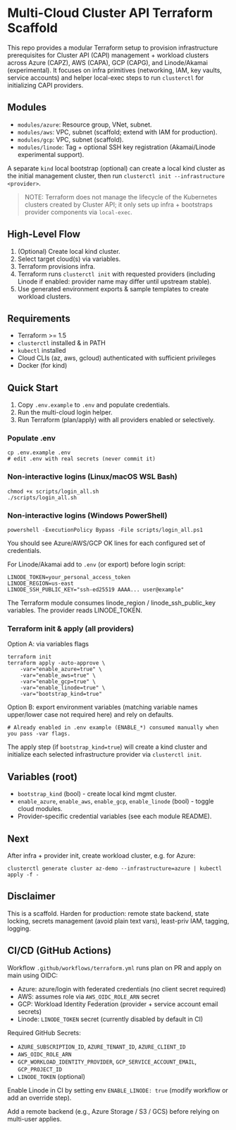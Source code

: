 # Multi-Cloud Cluster API Terraform Scaffold

This repo provides a modular Terraform setup to provision infrastructure prerequisites for Cluster API (CAPI) management + workload clusters across Azure (CAPZ), AWS (CAPA), GCP (CAPG), and Linode/Akamai (experimental). It focuses on infra primitives (networking, IAM, key vaults, service accounts) and helper local-exec steps to run `clusterctl` for initializing CAPI providers.

## Modules
- `modules/azure`: Resource group, VNet, subnet.
- `modules/aws`: VPC, subnet (scaffold; extend with IAM for production).
- `modules/gcp`: VPC, subnet (scaffold).
- `modules/linode`: Tag + optional SSH key registration (Akamai/Linode experimental support).

A separate `kind` local bootstrap (optional) can create a local kind cluster as the initial management cluster, then run `clusterctl init --infrastructure <provider>`.

> NOTE: Terraform does not manage the lifecycle of the Kubernetes clusters created by Cluster API; it only sets up infra + bootstraps provider components via `local-exec`.

## High-Level Flow
1. (Optional) Create local kind cluster.
2. Select target cloud(s) via variables.
3. Terraform provisions infra.
4. Terraform runs `clusterctl init` with requested providers (including Linode if enabled: provider name may differ until upstream stable).
5. Use generated environment exports & sample templates to create workload clusters.

## Requirements
- Terraform >= 1.5
- `clusterctl` installed & in PATH
- `kubectl` installed
- Cloud CLIs (az, aws, gcloud) authenticated with sufficient privileges
- Docker (for kind)

## Quick Start
1. Copy `.env.example` to `.env` and populate credentials.
2. Run the multi-cloud login helper.
3. Run Terraform (plan/apply) with all providers enabled or selectively.

### Populate .env
```
cp .env.example .env
# edit .env with real secrets (never commit it)
```

### Non-interactive logins (Linux/macOS WSL Bash)
```
chmod +x scripts/login_all.sh
./scripts/login_all.sh
```

### Non-interactive logins (Windows PowerShell)
```
powershell -ExecutionPolicy Bypass -File scripts/login_all.ps1
```

You should see Azure/AWS/GCP OK lines for each configured set of credentials.

For Linode/Akamai add to `.env` (or export) before login script:
```
LINODE_TOKEN=your_personal_access_token
LINODE_REGION=us-east
LINODE_SSH_PUBLIC_KEY="ssh-ed25519 AAAA... user@example"
```
The Terraform module consumes linode_region / linode_ssh_public_key variables. The provider reads LINODE_TOKEN.

### Terraform init & apply (all providers)
Option A: via variables flags
```
terraform init
terraform apply -auto-approve \
	-var="enable_azure=true" \
	-var="enable_aws=true" \
	-var="enable_gcp=true" \
	-var="enable_linode=true" \
	-var="bootstrap_kind=true"
```

Option B: export environment variables (matching variable names upper/lower case not required here) and rely on defaults.
```
# Already enabled in .env example (ENABLE_*) consumed manually when you pass -var flags.
```

The apply step (if `bootstrap_kind=true`) will create a kind cluster and initialize each selected infrastructure provider via `clusterctl init`.

## Variables (root)
- `bootstrap_kind` (bool) - create local kind mgmt cluster.
- `enable_azure`, `enable_aws`, `enable_gcp`, `enable_linode` (bool) - toggle cloud modules.
- Provider-specific credential variables (see each module README).

## Next
After infra + provider init, create workload cluster, e.g. for Azure:
```
clusterctl generate cluster az-demo --infrastructure=azure | kubectl apply -f -
```

## Disclaimer
This is a scaffold. Harden for production: remote state backend, state locking, secrets management (avoid plain text vars), least-priv IAM, tagging, logging.

## CI/CD (GitHub Actions)
Workflow `.github/workflows/terraform.yml` runs plan on PR and apply on main using OIDC:
- Azure: azure/login with federated credentials (no client secret required)
- AWS: assumes role via `AWS_OIDC_ROLE_ARN` secret
- GCP: Workload Identity Federation (provider + service account email secrets)
- Linode: `LINODE_TOKEN` secret (currently disabled by default in CI)

Required GitHub Secrets:
- `AZURE_SUBSCRIPTION_ID`, `AZURE_TENANT_ID`, `AZURE_CLIENT_ID`
- `AWS_OIDC_ROLE_ARN`
- `GCP_WORKLOAD_IDENTITY_PROVIDER`, `GCP_SERVICE_ACCOUNT_EMAIL`, `GCP_PROJECT_ID`
- `LINODE_TOKEN` (optional)

Enable Linode in CI by setting env `ENABLE_LINODE: true` (modify workflow or add an override step).

Add a remote backend (e.g., Azure Storage / S3 / GCS) before relying on multi-user applies.
